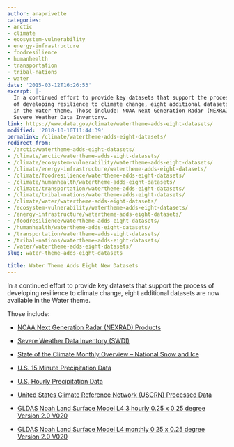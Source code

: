 ```yaml
---
author: anaprivette
categories:
- arctic
- climate
- ecosystem-vulnerability
- energy-infrastructure
- foodresilience
- humanhealth
- transportation
- tribal-nations
- water
date: '2015-03-12T16:26:53'
excerpt: |-
  In a continued effort to provide key datasets that support the process
  of developing resilience to climate change, eight additional datasets are now available
  in the Water theme. Those include: NOAA Next Generation Radar (NEXRAD) Products
  Severe Weather Data Inventory…
link: https://www.data.gov/climate/watertheme-adds-eight-datasets/
modified: '2018-10-10T11:44:39'
permalink: /climate/watertheme-adds-eight-datasets/
redirect_from:
- /arctic/watertheme-adds-eight-datasets/
- /climate/arctic/watertheme-adds-eight-datasets/
- /climate/ecosystem-vulnerability/watertheme-adds-eight-datasets/
- /climate/energy-infrastructure/watertheme-adds-eight-datasets/
- /climate/foodresilience/watertheme-adds-eight-datasets/
- /climate/humanhealth/watertheme-adds-eight-datasets/
- /climate/transportation/watertheme-adds-eight-datasets/
- /climate/tribal-nations/watertheme-adds-eight-datasets/
- /climate/water/watertheme-adds-eight-datasets/
- /ecosystem-vulnerability/watertheme-adds-eight-datasets/
- /energy-infrastructure/watertheme-adds-eight-datasets/
- /foodresilience/watertheme-adds-eight-datasets/
- /humanhealth/watertheme-adds-eight-datasets/
- /transportation/watertheme-adds-eight-datasets/
- /tribal-nations/watertheme-adds-eight-datasets/
- /water/watertheme-adds-eight-datasets/
slug: water-theme-adds-eight-datasets

title: Water Theme Adds Eight New Datasets
---
```


In a continued effort to provide key datasets that support the process of developing resilience to climate change, eight additional datasets are now available in the Water theme.

Those include:

* [NOAA Next Generation Radar (NEXRAD) Products](https://catalog.data.gov/dataset/noaa-next-generation-radar-nexrad-products)

* [Severe Weather Data Inventory (SWDI)](https://catalog.data.gov/dataset/severe-weather-data-inventory-swdi)

* [State of the Climate Monthly Overview – National Snow and Ice](https://catalog.data.gov/dataset/state-of-the-climate-monthly-overview-national-snow-and-ice)

* [U.S. 15 Minute Precipitation Data](https://catalog.data.gov/dataset/u-s-15-minute-precipitation-data)

* [U.S. Hourly Precipitation Data](https://catalog.data.gov/dataset/u-s-hourly-precipitation-data)

* [United States Climate Reference Network (USCRN) Processed Data](https://catalog.data.gov/dataset/united-states-climate-reference-network-uscrn-processed-data)

* [GLDAS Noah Land Surface Model L4 3 hourly 0.25 x 0.25 degree Version 2.0 V020](https://catalog.data.gov/dataset/gldas-noah-land-surface-model-l4-3-hourly-0-25-x-0-25-degree-version-2-0-v020)

* [GLDAS Noah Land Surface Model L4 monthly 0.25 x 0.25 degree Version 2.0 V020](https://catalog.data.gov/dataset/gldas-noah-land-surface-model-l4-monthly-0-25-x-0-25-degree-version-2-0-v020)
